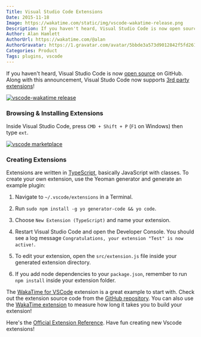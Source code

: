 ```yaml
---
Title: Visual Studio Code Extensions
Date: 2015-11-18
Image: https://wakatime.com/static/img/vscode-wakatime-release.png
Description: If you haven't heard, Visual Studio Code is now open source on GitHub. Along with this announcement, Visual Studo Code now supports 3rd party extensions!
Author: Alan Hamlett
AuthorUrl: https://wakatime.com/@alan
AuthorGravatar: https://1.gravatar.com/avatar/5bbde3a573d9012842f5fd261caa0bfe
Categories: Product
Tags: plugins, vscode
---
```


If you haven't heard, Visual Studio Code is now [open source](https://github.com/Microsoft/vscode) on GitHub.
Along with this announcement, Visual Studo Code now supports [3rd party extensions](https://marketplace.visualstudio.com/#VSCode)!

<a href="https://wakatime.com/help/plugins/vscode"><img src="https://wakatime.com/static/img/vscode-wakatime-release.png" alt="vscode-wakatime release" class="img-responsive" /></a>

### Browsing & Installing Extensions

Inside Visual Studio Code, press `CMD + Shift + P` (`F1` on Windows) then type `ext`.

<a href="https://marketplace.visualstudio.com/#VSCode"><img src="https://raw.githubusercontent.com/wakatime/vscode-wakatime/master/images/type-install.png" alt="vscode marketplace" class="img-responsive" /></a>

### Creating Extensions

Extensions are written in [TypeScript](https://en.wikipedia.org/wiki/TypeScript), basically JavaScript with classes.
To create your own extension, use the Yeoman generator and generate an example plugin:

1. Navigate to `~/.vscode/extensions` in a Terminal.

2. Run `sudo npm install -g yo generator-code && yo code`.

3. Choose `New Extension (TypeScript)` and name your extension.

4. Restart Visual Studio Code and open the Developer Console. You should see a log message `Congratulations, your extension "Test" is now active!`.

5. To edit your extension, open the `src/extension.js` file inside your generated extension directory.

6. If you add node dependencies to your `package.json`, remember to run `npm install` inside your extension folder.

The [WakaTime for VSCode](https://marketplace.visualstudio.com/items/WakaTime.vscode-wakatime) extension is a great example to start with.
Check out the extension source code from the [GitHub repository](https://github.com/wakatime/vscode-wakatime).
You can also use the [WakaTime extension](https://marketplace.visualstudio.com/items/WakaTime.vscode-wakatime) to measure how long it takes you to build your extension!

Here's the [Official Extension Reference](https://code.visualstudio.com/docs/extensionAPI/overview). Have fun creating new Vscode extensions!
